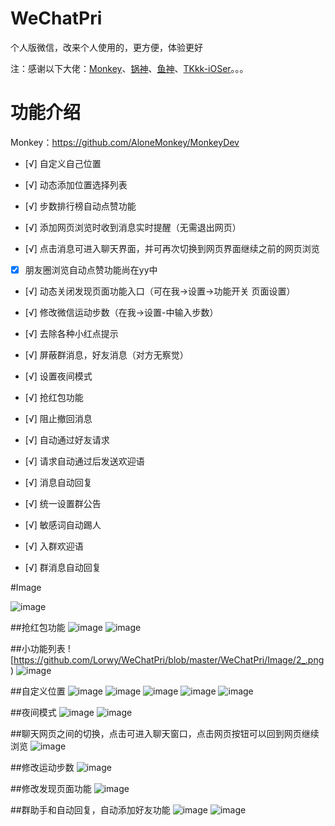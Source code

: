 # WeChatPri
个人版微信，改来个人使用的，更方便，体验更好

注：感谢以下大佬：[Monkey](https://github.com/AloneMonkey)、[锅神](https://github.com/buginux)、[鱼神](https://github.com/yulingtianxia)、[TKkk-iOSer](https://github.com/TKkk-iOSer)。。。

# 功能介绍


Monkey：https://github.com/AloneMonkey/MonkeyDev


- [√] 自定义自己位置

- [√] 动态添加位置选择列表

- [√] 步数排行榜自动点赞功能

- [√] 添加网页浏览时收到消息实时提醒（无需退出网页）

- [√] 点击消息可进入聊天界面，并可再次切换到网页界面继续之前的网页浏览

- [x] 朋友圈浏览自动点赞功能尚在yy中

- [√] 动态关闭发现页面功能入口（可在我->设置->功能开关 页面设置）

- [√] 修改微信运动步数（在我->设置-中输入步数）

- [√] 去除各种小红点提示

- [√] 屏蔽群消息，好友消息（对方无察觉）

- [√] 设置夜间模式

- [√] 抢红包功能

- [√] 阻止撤回消息

- [√] 自动通过好友请求

- [√] 请求自动通过后发送欢迎语

- [√] 消息自动回复

- [√] 统一设置群公告

- [√] 敏感词自动踢人

- [√] 入群欢迎语

- [√] 群消息自动回复

#Image

 ![image](https://github.com/Lorwy/WeChatPri/blob/master/WeChatPri/Image/0.png)

##抢红包功能
 ![image](https://github.com/Lorwy/WeChatPri/blob/master/WeChatPri/Image/1_.png)
 ![image](https://github.com/Lorwy/WeChatPri/blob/master/WeChatPri/Image/1_0.png)

##小功能列表
 ![https://github.com/Lorwy/WeChatPri/blob/master/WeChatPri/Image/2_.png)
 ![image](https://github.com/Lorwy/WeChatPri/blob/master/WeChatPri/Image/2_0.png)

##自定义位置
 ![image](https://github.com/Lorwy/WeChatPri/blob/master/WeChatPri/Image/2_1_0.png)
 ![image](https://github.com/Lorwy/WeChatPri/blob/master/WeChatPri/Image/2_1_1.png)
 ![image](https://github.com/Lorwy/WeChatPri/blob/master/WeChatPri/Image/2_1_2.png)
 ![image](https://github.com/Lorwy/WeChatPri/blob/master/WeChatPri/Image/2_1_3.png)
 ![image](https://github.com/Lorwy/WeChatPri/blob/master/WeChatPri/Image/2_1_4.png)

##夜间模式
 ![image](https://github.com/Lorwy/WeChatPri/blob/master/WeChatPri/Image/2_2_0.png)
 ![image](https://github.com/Lorwy/WeChatPri/blob/master/WeChatPri/Image/2_2_1.png)


##聊天网页之间的切换，点击可进入聊天窗口，点击网页按钮可以回到网页继续浏览
 ![image](https://github.com/Lorwy/WeChatPri/blob/master/WeChatPri/Image/2_3_0.png)

##修改运动步数
 ![image](https://github.com/Lorwy/WeChatPri/blob/master/WeChatPri/Image/2_4_0.png)

##修改发现页面功能
 ![image](https://github.com/Lorwy/WeChatPri/blob/master/WeChatPri/Image/2_5_0.png)

##群助手和自动回复，自动添加好友功能
 ![image](https://github.com/Lorwy/WeChatPri/blob/master/WeChatPri/Image/3_.png)
 ![image](https://github.com/Lorwy/WeChatPri/blob/master/WeChatPri/Image/3_0.png)
     


